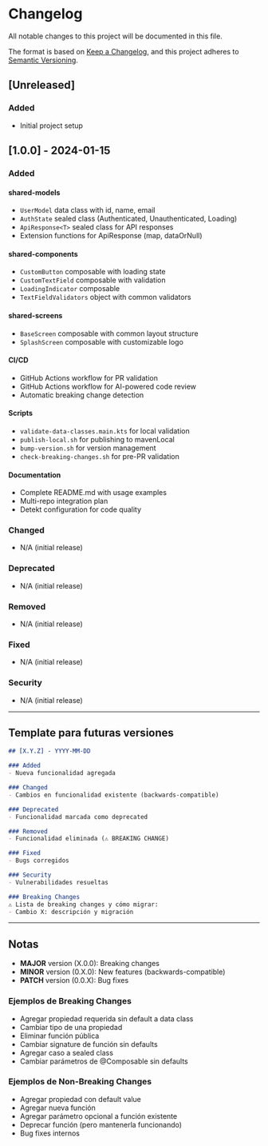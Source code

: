 # Changelog

All notable changes to this project will be documented in this file.

The format is based on [Keep a Changelog](https://keepachangelog.com/en/1.0.0/),
and this project adheres to [Semantic Versioning](https://semver.org/spec/v2.0.0.html).

## [Unreleased]

### Added
- Initial project setup

## [1.0.0] - 2024-01-15

### Added

#### shared-models
- `UserModel` data class with id, name, email
- `AuthState` sealed class (Authenticated, Unauthenticated, Loading)
- `ApiResponse<T>` sealed class for API responses
- Extension functions for ApiResponse (map, dataOrNull)

#### shared-components
- `CustomButton` composable with loading state
- `CustomTextField` composable with validation
- `LoadingIndicator` composable
- `TextFieldValidators` object with common validators

#### shared-screens
- `BaseScreen` composable with common layout structure
- `SplashScreen` composable with customizable logo

#### CI/CD
- GitHub Actions workflow for PR validation
- GitHub Actions workflow for AI-powered code review
- Automatic breaking change detection

#### Scripts
- `validate-data-classes.main.kts` for local validation
- `publish-local.sh` for publishing to mavenLocal
- `bump-version.sh` for version management
- `check-breaking-changes.sh` for pre-PR validation

#### Documentation
- Complete README.md with usage examples
- Multi-repo integration plan
- Detekt configuration for code quality

### Changed
- N/A (initial release)

### Deprecated
- N/A (initial release)

### Removed
- N/A (initial release)

### Fixed
- N/A (initial release)

### Security
- N/A (initial release)

---

## Template para futuras versiones

```markdown
## [X.Y.Z] - YYYY-MM-DD

### Added
- Nueva funcionalidad agregada

### Changed
- Cambios en funcionalidad existente (backwards-compatible)

### Deprecated
- Funcionalidad marcada como deprecated

### Removed
- Funcionalidad eliminada (⚠️ BREAKING CHANGE)

### Fixed
- Bugs corregidos

### Security
- Vulnerabilidades resueltas

### Breaking Changes
⚠️ Lista de breaking changes y cómo migrar:
- Cambio X: descripción y migración
```

---

## Notas

- **MAJOR** version (X.0.0): Breaking changes
- **MINOR** version (0.X.0): New features (backwards-compatible)
- **PATCH** version (0.0.X): Bug fixes

### Ejemplos de Breaking Changes

- Agregar propiedad requerida sin default a data class
- Cambiar tipo de una propiedad
- Eliminar función pública
- Cambiar signature de función sin defaults
- Agregar caso a sealed class
- Cambiar parámetros de @Composable sin defaults

### Ejemplos de Non-Breaking Changes

- Agregar propiedad con default value
- Agregar nueva función
- Agregar parámetro opcional a función existente
- Deprecar función (pero mantenerla funcionando)
- Bug fixes internos